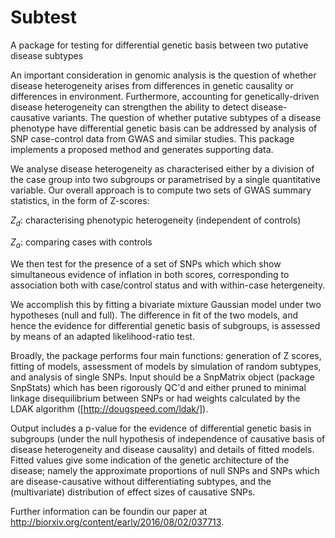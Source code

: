 Subtest
=========

A package for testing for differential genetic basis between two putative disease subtypes

An important consideration in genomic analysis is the question of whether disease heterogeneity arises from differences in genetic causality or differences in environment. Furthermore, accounting for genetically-driven disease heterogeneity can strengthen the ability to detect disease-causative variants. The question of whether putative subtypes of a disease phenotype have differential genetic basis can be addressed by analysis of SNP case-control data from GWAS and similar studies. This package implements a proposed method and generates supporting data.

We analyse disease heterogeneity as characterised either by a division of the case group into two subgroups or parametrised by a single quantitative variable. Our overall approach is to compute two sets of GWAS summary statistics, in the form of Z-scores:

*Z<sub>d<sub>*: characterising phenotypic heterogeneity (independent of controls)

*Z<sub>a<sub>*: comparing cases with controls

We then test for the presence of a set of SNPs which which show simultaneous evidence of inflation in both scores, corresponding to association both with case/control status and with within-case hetergeneity.

We accomplish this by fitting a bivariate mixture Gaussian model under two hypotheses (null and full). The difference in fit of the two models, and hence the evidence for differential genetic basis of subgroups, is assessed by means of an adapted likelihood-ratio test.

Broadly, the package performs four main functions: generation of Z scores, fitting of models, assessment of models by simulation of random subtypes, and analysis of single SNPs. Input should be a SnpMatrix object (package SnpStats) which has been rigorously QC'd and either pruned to minimal linkage disequilibrium between SNPs or had weights calculated by the LDAK algorithm ([http://dougspeed.com/ldak/]).

Output includes a p-value for the evidence of differential genetic basis in subgroups (under the null hypothesis of independence of causative basis of disease heterogeneity and disease causality) and details of fitted models. Fitted values give some indication of the genetic architecture of the disease; namely the approximate proportions of null SNPs and SNPs which are disease-causative without differentiating subtypes, and the (multivariate) distribution of effect sizes of causative SNPs.

Further information can be foundin our paper at http://biorxiv.org/content/early/2016/08/02/037713.
